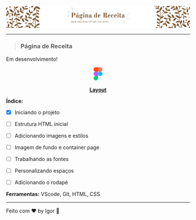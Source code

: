 <div style="">
  <a href="#">
    <img alt="Recipe Page" src="./.github/logo.png"/>
  </a>
</div>

---

> ### **Página de Receita**

<div style="">
  <p>
    Em desenvolvimento!
  </p>
</div>

<div align="center">
  <a href="https://www.figma.com/pt-br/comunidade/file/1360315130061454535/pagina-de-receita">
    <img alt="Recipe Page" src="./.github/figma.png" width="36"/>
    <p><strong>Layout</strong></p>
  </a>
</div>

**Índice:**

  - [X] Iniciando o projeto
  - [ ] Estrutura HTML inicial
  - [ ] Adicionando imagens e estilos
  - [ ] Imagem de fundo e container page
  - [ ] Trabalhando as fontes
  - [ ] Personalizando espaços
  - [ ] Adicionando o rodapé


<div style="">
  <p>
    <strong>Ferramentas:</strong> VScode, Git, HTML, CSS
  </p>
</div>

---

Feito com ❤ by Igor 🖖
